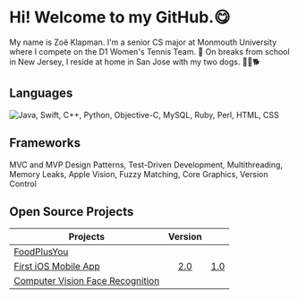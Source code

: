 # Hi! Welcome to my GitHub.😋

My name is Zoë Klapman. I'm a senior CS major at Monmouth University where I compete on the D1 Women's Tennis Team. 🎾 On breaks from school in New Jersey, I reside at home in San Jose with my two dogs. 🐕‍🦺🐕

## Languages
![Java](https://img.shields.io/badge/-Java-blue?style=flat-square&logo=java&logoColor=white), Swift, C++, Python, Objective-C, MySQL, Ruby, Perl, HTML, CSS

## Frameworks
MVC and MVP Design Patterns, Test-Driven Development, Multithreading, Memory Leaks, Apple Vision, Fuzzy Matching, Core Graphics, Version Control

## Open Source Projects

| Projects                         | Version |      |
| -------------------------------- | :-------: | :----: |
| [FoodPlusYou](https://github.com/zoeklapman/FoodPlusYou_1.0)                      |         |      |
| [First iOS Mobile App](https://github.com/zoeklapman/NJSchools_2.0)            |  [2.0](https://github.com/zoeklapman/NJSchools_2.0)    | [1.0](https://github.com/zoeklapman/NJSchools_1.0)  |
| [Computer Vision Face Recognition](https://github.com/zoeklapman/FaceRecognition) |         |      |

<!--
**zoeklapman/zoeklapman** is a ✨ _special_ ✨ repository because its `README.md` (this file) appears on your GitHub profile.

Here are some ideas to get you started:

- 🔭 I’m currently working on ...
- 🌱 I’m currently learning ...
- 👯 I’m looking to collaborate on ...
- 🤔 I’m looking for help with ...
- 💬 Ask me about ...
- 📫 How to reach me: ...
- 😄 Pronouns: ...
- ⚡ Fun fact: ...
-->

